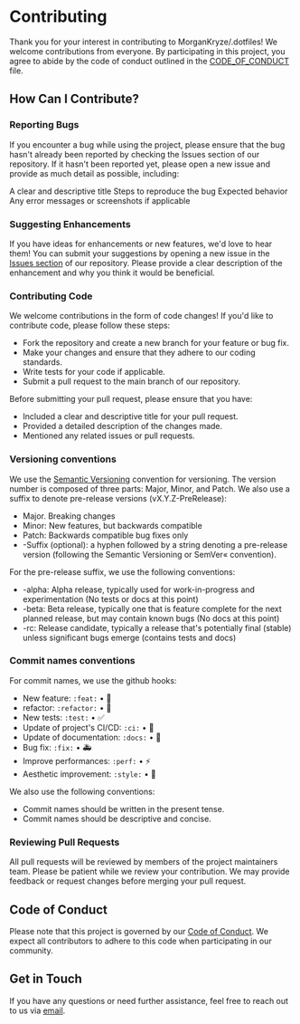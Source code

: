 # Contributing

Thank you for your interest in contributing to MorganKryze/.dotfiles! We welcome contributions from everyone. By participating in this project, you agree to abide by the code of conduct outlined in the [CODE_OF_CONDUCT](CODE_OF_CONDUCT.md) file.

## How Can I Contribute?

### Reporting Bugs

If you encounter a bug while using the project, please ensure that the bug hasn't already been reported by checking the Issues section of our repository. If it hasn't been reported yet, please open a new issue and provide as much detail as possible, including:

A clear and descriptive title
Steps to reproduce the bug
Expected behavior
Any error messages or screenshots if applicable

### Suggesting Enhancements

If you have ideas for enhancements or new features, we'd love to hear them! You can submit your suggestions by opening a new issue in the [Issues section](https://github.com/MorganKryze/.dotfiles/issues) of our repository. Please provide a clear description of the enhancement and why you think it would be beneficial.

### Contributing Code

We welcome contributions in the form of code changes! If you'd like to contribute code, please follow these steps:

- Fork the repository and create a new branch for your feature or bug fix.
- Make your changes and ensure that they adhere to our coding standards.
- Write tests for your code if applicable.
- Submit a pull request to the main branch of our repository.

Before submitting your pull request, please ensure that you have:

- Included a clear and descriptive title for your pull request.
- Provided a detailed description of the changes made.
- Mentioned any related issues or pull requests.

### Versioning conventions

We use the [Semantic Versioning](https://semver.org/) convention for versioning. The version number is composed of three parts: Major, Minor, and Patch. We also use a suffix to denote pre-release versions (vX.Y.Z-PreRelease):

- Major. Breaking changes
- Minor: New features, but backwards compatible
- Patch: Backwards compatible bug fixes only
- -Suffix (optional): a hyphen followed by a string denoting a pre-release version (following the Semantic Versioning
  or SemVer« convention).

For the pre-release suffix, we use the following conventions:

- -alpha: Alpha release, typically used for work-in-progress and experimentation (No tests or docs at this point)
- -beta: Beta release, typically one that is feature complete for the next planned release, but may contain known bugs (No docs at this point)
- -rc: Release candidate, typically a release that's potentially final (stable) unless significant bugs emerge (contains tests and docs)

### Commit names conventions

For commit names, we use the github hooks:

- New feature: `:feat:` • 🌟
- refactor: `:refactor:` • 🚧
- New tests: `:test:` • ✅
- Update of project's CI/CD: `:ci:` • 🤖
- Update of documentation: `:docs:` • 📖
- Bug fix: `:fix:` • 🚑
- Improve performances: `:perf:` • ⚡
- Aesthetic improvement: `:style:` • 💄

We also use the following conventions:

- Commit names should be written in the present tense.
- Commit names should be descriptive and concise.

### Reviewing Pull Requests

All pull requests will be reviewed by members of the project maintainers team. Please be patient while we review your contribution. We may provide feedback or request changes before merging your pull request.

## Code of Conduct

Please note that this project is governed by our [Code of Conduct](CODE_OF_CONDUCT.md). We expect all contributors to adhere to this code when participating in our community.

## Get in Touch

If you have any questions or need further assistance, feel free to reach out to us via [email](mailto:morgan@kodelab.fr).
